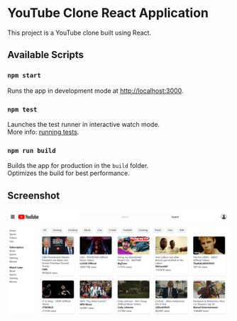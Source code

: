 # YouTube Clone React Application

This project is a YouTube clone built using React.

## Available Scripts

### `npm start`
Runs the app in development mode at [http://localhost:3000](http://localhost:3000).

### `npm test`
Launches the test runner in interactive watch mode.\
More info: [running tests](https://facebook.github.io/create-react-app/docs/running-tests).

### `npm run build`
Builds the app for production in the `build` folder.\
Optimizes the build for best performance.


## Screenshot

![YouTube Clone Screenshot](./src/assets/my__Youtube.png)

